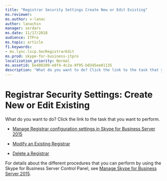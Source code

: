 ```yaml
---
title: "Registrar Security Settings Create New or Edit Existing"
ms.reviewer: 
ms.author: v-lanac
author: lanachin
manager: serdars
ms.date: 11/17/2018
audience: ITPro
ms.topic: article
f1.keywords:
- ms.lync.lscp.SecRegistrarEdit
ms.prod: skype-for-business-itpro
localization_priority: Normal
ms.assetid: be480209-e0f4-4c2a-9f95-b0345ee01135
description: "What do you want to do? Click the link to the task that you want to perform."
---
```


# Registrar Security Settings: Create New or Edit Existing

What do you want to do? Click the link to the task that you want to perform.

- [Manage Registrar configuration settings in Skype for Business Server 2015](../../manage/authentication/registrar-configuration-settings.md)

- [Modify an Existing Registrar](https://technet.microsoft.com/library/a8931511-3e66-49ed-a3ec-03bcd61ce1f0.aspx)

- [Delete a Registrar](https://technet.microsoft.com/library/ae43cd75-cae4-4f78-b037-779a2cdb583b.aspx)

For details about the different procedures that you can perform by using the Skype for Business Server Control Panel, see [Manage Skype for Business Server 2015](../../manage/manage.md).

